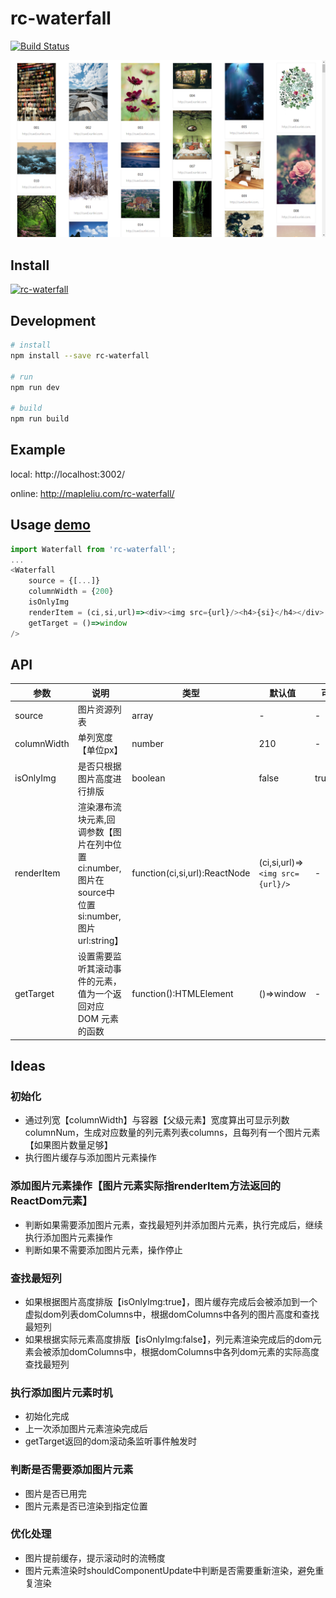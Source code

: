 # rc-waterfall
[![Build Status](https://travis-ci.org/liujian10/rc-waterfall.svg?branch=master)](https://travis-ci.org/liujian10/rc-waterfall)

![demo](assets/sheet.jpg)

## Install

[![rc-waterfall](https://nodei.co/npm/rc-waterfall.png)](https://npmjs.org/package/rc-waterfall)


## Development

```bash
# install
npm install --save rc-waterfall

# run
npm run dev

# build
npm run build
```

## Example

local: http://localhost:3002/

online: http://mapleliu.com/rc-waterfall/

## Usage [demo](./demo/Demo.js)

```js
import Waterfall from 'rc-waterfall';
...
<Waterfall
    source = {[...]}
    columnWidth = {200}
    isOnlyImg
    renderItem = (ci,si,url)=><div><img src={url}/><h4>{si}</h4></div>
    getTarget = ()=>window
/>
```

## API

| 参数 | 说明 | 类型 | 默认值 | 可选值 |
|-----------|-----------|-----------|-------------|-------------|
| source | 图片资源列表 | array<string> | - | - |
| columnWidth | 单列宽度【单位px】 | number | 210 | - |
| isOnlyImg | 是否只根据图片高度进行排版 | boolean | false | true,false |
| renderItem | 渲染瀑布流块元素,回调参数【图片在列中位置ci:number,图片在source中位置si:number,图片url:string】 | function(ci,si,url):ReactNode | (ci,si,url)=>`<img src={url}/>` | - |
| getTarget | 设置需要监听其滚动事件的元素，值为一个返回对应 DOM 元素的函数 | function():HTMLElement | ()=>window | - |

## Ideas

### 初始化
* 通过列宽【columnWidth】与容器【父级元素】宽度算出可显示列数columnNum，生成对应数量的列元素列表columns，且每列有一个图片元素【如果图片数量足够】
* 执行图片缓存与添加图片元素操作

### 添加图片元素操作【图片元素实际指renderItem方法返回的ReactDom元素】
* 判断如果需要添加图片元素，查找最短列并添加图片元素，执行完成后，继续执行添加图片元素操作
* 判断如果不需要添加图片元素，操作停止

### 查找最短列
* 如果根据图片高度排版【isOnlyImg:true】，图片缓存完成后会被添加到一个虚拟dom列表domColumns中，根据domColumns中各列的图片高度和查找最短列
* 如果根据实际元素高度排版【isOnlyImg:false】，列元素渲染完成后的dom元素会被添加domColumns中，根据domColumns中各列dom元素的实际高度查找最短列

### 执行添加图片元素时机
* 初始化完成
* 上一次添加图片元素渲染完成后
* getTarget返回的dom滚动条监听事件触发时

### 判断是否需要添加图片元素
* 图片是否已用完
* 图片元素是否已渲染到指定位置

### 优化处理
* 图片提前缓存，提示滚动时的流畅度
* 图片元素渲染时shouldComponentUpdate中判断是否需要重新渲染，避免重复渲染
